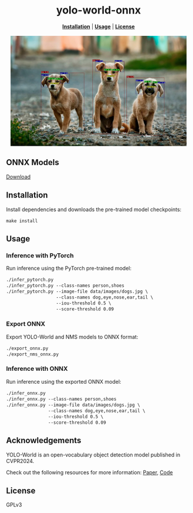 <div align="center">
  <h1>yolo-world-onnx</h1>
  <a href="#installation"><b>Installation</b></a>
  | <a href="#usage"><b>Usage</b></a>
  | <a href="#license"><b>License</b></a>
</div>

<br/>

<div align="center">
    <img src="README.md.files/teaser.jpg" height="300px" />
</div>

## ONNX Models

[Download](https://github.com/wkentaro/yolo-world-onnx/releases/latest)

## Installation

Install dependencies and downloads the pre-trained model checkpoints:

```
make install
```

## Usage

### Inference with PyTorch

Run inference using the PyTorch pre-trained model:

```
./infer_pytorch.py
./infer_pytorch.py --class-names person,shoes
./infer_pytorch.py --image-file data/images/dogs.jpg \
                   --class-names dog,eye,nose,ear,tail \
                   --iou-threshold 0.5 \
                   --score-threshold 0.09
```

### Export ONNX

Export YOLO-World and NMS models to ONNX format:

```
./export_onnx.py
./export_nms_onnx.py
```

### Inference with ONNX

Run inference using the exported ONNX model:

```
./infer_onnx.py
./infer_onnx.py --class-names person,shoes
./infer_onnx.py --image-file data/images/dogs.jpg \
                --class-names dog,eye,nose,ear,tail \
                --iou-threshold 0.5 \
                --score-threshold 0.09
```

## Acknowledgements

YOLO-World is an open-vocabulary object detection model published in CVPR2024.

Check out the following resources for more information: [Paper](https://arxiv.org/abs/2401.17270), [Code](https://github.com/AILab-CVC/YOLO-World)

## License

GPLv3
